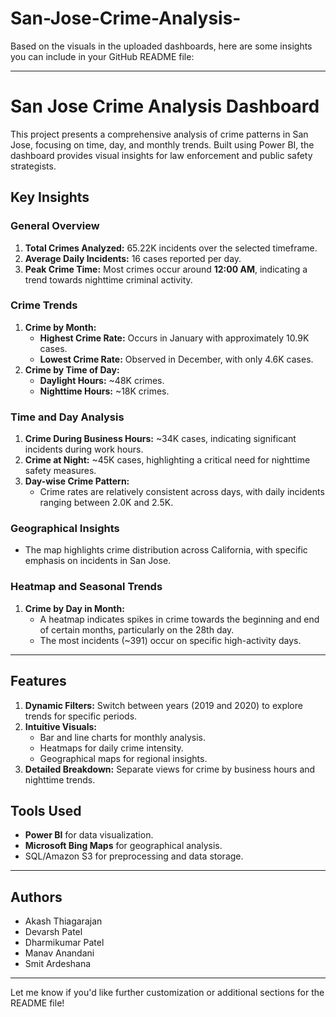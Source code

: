 # San-Jose-Crime-Analysis-

Based on the visuals in the uploaded dashboards, here are some insights you can include in your GitHub README file:

---

# San Jose Crime Analysis Dashboard

This project presents a comprehensive analysis of crime patterns in San Jose, focusing on time, day, and monthly trends. Built using Power BI, the dashboard provides visual insights for law enforcement and public safety strategists.

## Key Insights

### **General Overview**
1. **Total Crimes Analyzed:** 65.22K incidents over the selected timeframe.
2. **Average Daily Incidents:** 16 cases reported per day.
3. **Peak Crime Time:** Most crimes occur around **12:00 AM**, indicating a trend towards nighttime criminal activity.

### **Crime Trends**
1. **Crime by Month:** 
   - **Highest Crime Rate:** Occurs in January with approximately 10.9K cases.
   - **Lowest Crime Rate:** Observed in December, with only 4.6K cases.
2. **Crime by Time of Day:**
   - **Daylight Hours:** ~48K crimes.
   - **Nighttime Hours:** ~18K crimes.

### **Time and Day Analysis**
1. **Crime During Business Hours:** ~34K cases, indicating significant incidents during work hours.
2. **Crime at Night:** ~45K cases, highlighting a critical need for nighttime safety measures.
3. **Day-wise Crime Pattern:**
   - Crime rates are relatively consistent across days, with daily incidents ranging between 2.0K and 2.5K.

### **Geographical Insights**
- The map highlights crime distribution across California, with specific emphasis on incidents in San Jose.

### **Heatmap and Seasonal Trends**
1. **Crime by Day in Month:**
   - A heatmap indicates spikes in crime towards the beginning and end of certain months, particularly on the 28th day.
   - The most incidents (~391) occur on specific high-activity days.

---

## Features

1. **Dynamic Filters:** Switch between years (2019 and 2020) to explore trends for specific periods.
2. **Intuitive Visuals:**
   - Bar and line charts for monthly analysis.
   - Heatmaps for daily crime intensity.
   - Geographical maps for regional insights.
3. **Detailed Breakdown:** Separate views for crime by business hours and nighttime trends.

## Tools Used
- **Power BI** for data visualization.
- **Microsoft Bing Maps** for geographical analysis.
- SQL/Amazon S3 for preprocessing and data storage.

---

## Authors
- Akash Thiagarajan
- Devarsh Patel
- Dharmikumar Patel
- Manav Anandani
- Smit Ardeshana

---

Let me know if you'd like further customization or additional sections for the README file!

